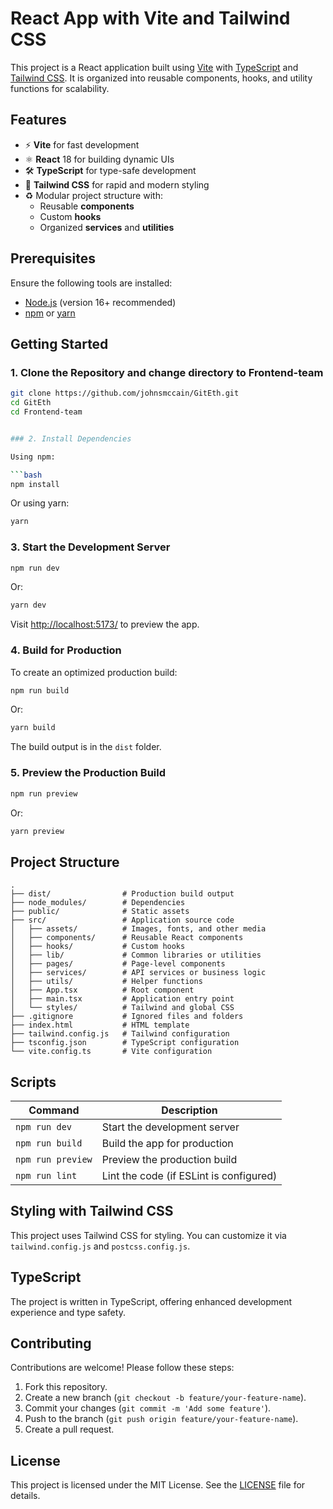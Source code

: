 # React App with Vite and Tailwind CSS

This project is a React application built using [Vite](https://vitejs.dev/) with [TypeScript](https://www.typescriptlang.org/) and [Tailwind CSS](https://tailwindcss.com/). It is organized into reusable components, hooks, and utility functions for scalability.

## Features

- ⚡ **Vite** for fast development
- ⚛️ **React** 18 for building dynamic UIs
- 🛠️ **TypeScript** for type-safe development
- 💨 **Tailwind CSS** for rapid and modern styling
- ♻️ Modular project structure with:
  - Reusable **components**
  - Custom **hooks**
  - Organized **services** and **utilities**

## Prerequisites

Ensure the following tools are installed:

- [Node.js](https://nodejs.org/) (version 16+ recommended)
- [npm](https://www.npmjs.com/) or [yarn](https://yarnpkg.com/)

## Getting Started

### 1. Clone the Repository and change directory to Frontend-team
```bash
git clone https://github.com/johnsmccain/GitEth.git
cd GitEth
cd Frontend-team


### 2. Install Dependencies

Using npm:

```bash
npm install
```

Or using yarn:

```bash
yarn
```

### 3. Start the Development Server

```bash
npm run dev
```

Or:

```bash
yarn dev
```

Visit [http://localhost:5173/](http://localhost:5173/) to preview the app.

### 4. Build for Production

To create an optimized production build:

```bash
npm run build
```

Or:

```bash
yarn build
```

The build output is in the `dist` folder.

### 5. Preview the Production Build

```bash
npm run preview
```

Or:

```bash
yarn preview
```

## Project Structure

```plaintext
.
├── dist/                # Production build output
├── node_modules/        # Dependencies
├── public/              # Static assets
├── src/                 # Application source code
│   ├── assets/          # Images, fonts, and other media
│   ├── components/      # Reusable React components
│   ├── hooks/           # Custom hooks
│   ├── lib/             # Common libraries or utilities
│   ├── pages/           # Page-level components
│   ├── services/        # API services or business logic
│   ├── utils/           # Helper functions
│   ├── App.tsx          # Root component
│   ├── main.tsx         # Application entry point
│   └── styles/          # Tailwind and global CSS
├── .gitignore           # Ignored files and folders
├── index.html           # HTML template
├── tailwind.config.js   # Tailwind configuration
├── tsconfig.json        # TypeScript configuration
└── vite.config.ts       # Vite configuration
```

## Scripts

| Command         | Description                               |
| --------------- | ----------------------------------------- |
| `npm run dev`   | Start the development server              |
| `npm run build` | Build the app for production              |
| `npm run preview` | Preview the production build            |
| `npm run lint`  | Lint the code (if ESLint is configured)   |

## Styling with Tailwind CSS

This project uses Tailwind CSS for styling. You can customize it via `tailwind.config.js` and `postcss.config.js`.


## TypeScript

The project is written in TypeScript, offering enhanced development experience and type safety.

## Contributing

Contributions are welcome! Please follow these steps:

1. Fork this repository.
2. Create a new branch (`git checkout -b feature/your-feature-name`).
3. Commit your changes (`git commit -m 'Add some feature'`).
4. Push to the branch (`git push origin feature/your-feature-name`).
5. Create a pull request.

## License

This project is licensed under the MIT License. See the [LICENSE](LICENSE) file for details.

